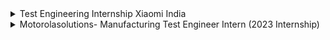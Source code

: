 <details>
<summary> Test Engineering Internship Xiaomi India </summary>
<br>
About <br>
 
#### Responsibilities:
 
Assist with day-to-day ROM testing - We have 13+ devices that go through a continuous development process and hence there will be test suites which has a complete on-demand basis <br>
Follow Agile software development methodology therefore new features/implementations need to be checked continuously across various iterations <br>
Work with BSP Engineers for feature additions and fixes <br>
Assist with user review analysis <br>
Build an automated test system <br>

Education and Experience Required:<br>
In-depth understanding of Display technologies - A very basic understanding of LCD/LED/OLED/AMOLED display technologies as well as applications of it like HDR/HDR10/Dolby Vision <br>
Aware of Smart TV testing for Board Support Packages - Applicant should have a very clear understanding of TV functions such as HDMI/USB/Optical/Co-axial/Ethernet/Wireless Interfaces <br>
Ability to write scripts for testing - Additional benefit if the application has programming experience where the applicant can write scripts that can automate testing functions <br>
Understanding of display and sound technology - Applicant should have a greater understanding of technology rather than just the functions and is expected to identify new technologies and find applications in our ecosystem of devices <br>
Ability to isolate, analyze and identify issues in feature flows - Applicant should be able to identify user behavior and suggest optimal flows to improve our user experience <br>
Self-learning - Applicant is expected to learn new things/unknown things by themselves this will ensure they can work independently <br>
Programming capability in Java/Python or any scripting language - Any level of programming is hugely welcomed. Applicants can always learn higher levels during their time at work <br>


Official Website- <br>
https://xiaomi.app.param.ai/jobs/test-engineer-894/?utm_source=Test_Engineering_Internship_unstop&utm_medium=listing&utm_campaign=unstop<br>
<br>

</details>
<details>
<summary> Motorolasolutions- Manufacturing Test Engineer Intern (2023 Internship) </summary>
<br>
About <br>
 
#### Responsibilities:
 
Motorola Solutions is there for our customers when everything is on the line. In extreme moments — when a hurricane lands or when a fire breaks out. And in everyday moments — when a package arrives just in time for the holiday or when a child doesn’t miss the school bus home. 

We unify voice, data, video and analytics in one integrated ecosystem to enable individuals, businesses and communities to work together in more powerful ways. To help people make better decisions, act confidently and be their best in the moments that matter. Bring your passion, potential and talents to Motorola Solutions and connect with a career that matters.<br>
  
Candidates must be currently pursuing a Bachelor's Degree specifically in the fields of Electrical Engineering, Computer Science or Computer Engineering.<br>

Must have a graduation date on or after December 2023

Education and Experience Required:<br>
Enrolled in University.<br>


Official Website- <br>
https://motorolasolutions.wd5.myworkdayjobs.com/Careers/login<br>
<br>

</details>
